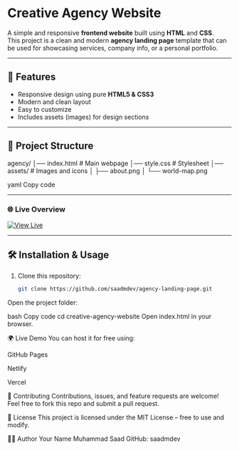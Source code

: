 # Creative Agency Website

A simple and responsive **frontend website** built using **HTML** and **CSS**.  
This project is a clean and modern **agency landing page** template that can be used for showcasing services, company info, or a personal portfolio.

---

## 🚀 Features
- Responsive design using pure **HTML5 & CSS3**
- Modern and clean layout
- Easy to customize
- Includes assets (images) for design sections

---

## 📂 Project Structure
agency/
│── index.html # Main webpage
│── style.css # Stylesheet
│── assets/ # Images and icons
│ ├── about.png
│ └── world-map.png

yaml
Copy code

---

### 🌐 Live Overview

[![View Live](https://img.shields.io/badge/View%20Live-%231DA1F2?style=for-the-badge&logo=github&logoColor=white)](https://saadmdev.github.io/agency-landing-page/)

---

## 🛠️ Installation & Usage
1. Clone this repository:
   ```bash
   git clone https://github.com/saadmdev/agency-landing-page.git
Open the project folder:

bash
Copy code
cd creative-agency-website
Open index.html in your browser.

🌍 Live Demo
You can host it for free using:

GitHub Pages

Netlify

Vercel

🤝 Contributing
Contributions, issues, and feature requests are welcome!
Feel free to fork this repo and submit a pull request.

📜 License
This project is licensed under the MIT License – free to use and modify.

👨‍💻 Author
Your Name
Muhammad Saad
GitHub: saadmdev
